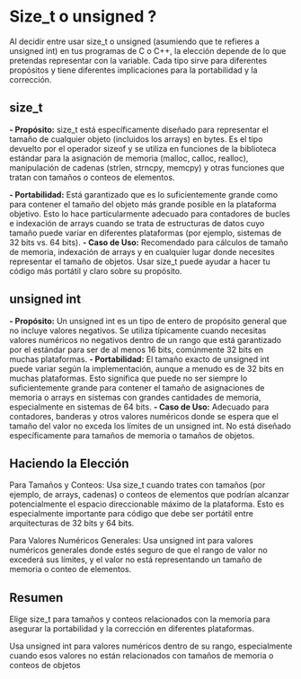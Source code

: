 # Size_t o unsigned ?


Al decidir entre usar size_t o unsigned (asumiendo que te refieres a unsigned int) en tus programas de C o C++, la elección depende de lo que pretendas representar con la variable. Cada tipo sirve para diferentes propósitos y tiene diferentes implicaciones para la portabilidad y la corrección.

## size_t

**- Propósito:** size_t está específicamente diseñado para representar el tamaño de cualquier objeto (incluidos los arrays) en bytes. Es el tipo devuelto por el operador sizeof y se utiliza en funciones de la biblioteca estándar para la asignación de memoria (malloc, calloc, realloc), manipulación de cadenas (strlen, strncpy, memcpy) y otras funciones que tratan con tamaños o conteos de elementos.

**- Portabilidad:** Está garantizado que es lo suficientemente grande como para contener el tamaño del objeto más grande posible en la plataforma objetivo. Esto lo hace particularmente adecuado para contadores de bucles e indexación de arrays cuando se trata de estructuras de datos cuyo tamaño puede variar en diferentes plataformas (por ejemplo, sistemas de 32 bits vs. 64 bits).
**- Caso de Uso:** Recomendado para cálculos de tamaño de memoria, indexación de arrays y en cualquier lugar donde necesites representar el tamaño de objetos. Usar size_t puede ayudar a hacer tu código más portátil y claro sobre su propósito.

## unsigned int

**- Propósito:** Un unsigned int es un tipo de entero de propósito general que no incluye valores negativos. Se utiliza típicamente cuando necesitas valores numéricos no negativos dentro de un rango que está garantizado por el estándar para ser de al menos 16 bits, comúnmente 32 bits en muchas plataformas.
**- Portabilidad:** El tamaño exacto de unsigned int puede variar según la implementación, aunque a menudo es de 32 bits en muchas plataformas. Esto significa que puede no ser siempre lo suficientemente grande para contener el tamaño de asignaciones de memoria o arrays en sistemas con grandes cantidades de memoria, especialmente en sistemas de 64 bits.
**- Caso de Uso:** Adecuado para contadores, banderas y otros valores numéricos donde se espera que el tamaño del valor no exceda los límites de un unsigned int. No está diseñado específicamente para tamaños de memoria o tamaños de objetos.

## Haciendo la Elección
Para Tamaños y Conteos: Usa size_t cuando trates con tamaños (por ejemplo, de arrays, cadenas) o conteos de elementos que podrían alcanzar potencialmente el espacio direccionable máximo de la plataforma. Esto es especialmente importante para código que debe ser portátil entre arquitecturas de 32 bits y 64 bits.

Para Valores Numéricos Generales: Usa unsigned int para valores numéricos generales donde estés seguro de que el rango de valor no excederá sus límites, y el valor no está representando un tamaño de memoria o conteo de elementos.

## Resumen

Elige size_t para tamaños y conteos relacionados con la memoria para asegurar la portabilidad y la corrección en diferentes plataformas.

Usa unsigned int para valores numéricos dentro de su rango, especialmente cuando esos valores no están relacionados con tamaños de memoria o conteos de objetos
